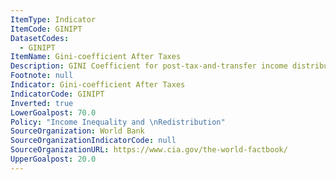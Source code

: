 ```yaml
---
ItemType: Indicator
ItemCode: GINIPT
DatasetCodes:
  - GINIPT
ItemName: Gini-coefficient After Taxes
Description: GINI Coefficient for post-tax-and-transfer income distribution.
Footnote: null
Indicator: Gini-coefficient After Taxes
IndicatorCode: GINIPT
Inverted: true
LowerGoalpost: 70.0
Policy: "Income Inequality and \nRedistribution"
SourceOrganization: World Bank
SourceOrganizationIndicatorCode: null
SourceOrganizationURL: https://www.cia.gov/the-world-factbook/
UpperGoalpost: 20.0
---
```


